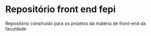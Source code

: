 # Repositório front end fepi
 Repositório construido para os projetos da matéria de front-end da faculdade
